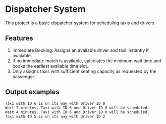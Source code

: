 # Dispatcher System

This project is a basic dispatcher system for scheduling taxis and drivers.

## Features

1. Immediate Booking: Assigns an available driver and taxi instantly if available.
2. If no immediate match is available, calculates the minimum wait time and books the earliest available time slot.
3. Only assigns taxis with sufficient seating capacity as requested by the passenger.

## Output examples

```
Taxi with ID 6 is on its way with Driver ID 0
Wait 2 minutes. Taxi with ID 6 and Driver ID 0 will be scheduled.
Wait 4 minutes. Taxi with ID 6 and Driver ID 0 will be scheduled.
Taxi with ID 5 is on its way with Driver ID 2
```